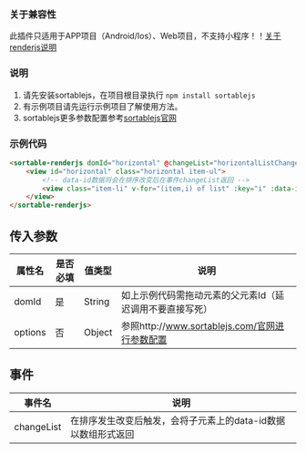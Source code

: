 ### 关于兼容性

此插件只适用于APP项目（Android/Ios）、Web项目，不支持小程序！！[关于renderjs说明](https://uniapp.dcloud.io/frame?id=renderjs)

### 说明

1.  请先安装sortablejs，在项目根目录执行 ```npm install sortablejs  ```
2.  有示例项目请先运行示例项目了解使用方法。
2.  sortablejs更多参数配置参考[sortablejs官网](http://www.sortablejs.com/index.html)

### 示例代码

```html
<sortable-renderjs domId="horizontal" @changeList="horizontalListChange">
    <view id="horizontal" class="horizontal item-ul">
        <!-- data-id数据将会在排序改变后在事件changeList返回 -->
        <view class="item-li" v-for="(item,i) of list" :key="i" :data-id="item">{{item}}</view>
    </view>
</sortable-renderjs>
```

## 传入参数

| 属性名  | 是否必填 | 值类型 | 说明                                           |
| ------- | -------- | ------ | ---------------------------------------------- |
| domId   | 是       | String | 如上示例代码需拖动元素的父元素Id（延迟调用不要直接写死）  |
| options | 否       | Object | 参照http://www.sortablejs.com/官网进行参数配置 |

## 事件

| 事件名     | 说明                                                         |
| ---------- | ------------------------------------------------------------ |
| changeList | 在排序发生改变后触发，会将子元素上的data-id数据以数组形式返回 |


